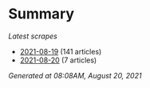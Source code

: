 # Summary
*Latest scrapes*
* [2021-08-19](https://github.com/nuuuwan/news_lk/blob/data/news_lk.2021-08-19.json) (141 articles)
* [2021-08-20](https://github.com/nuuuwan/news_lk/blob/data/news_lk.2021-08-20.json) (7 articles)

*Generated at 08:08AM, August 20, 2021*